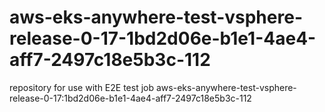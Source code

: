 # aws-eks-anywhere-test-vsphere-release-0-17-1bd2d06e-b1e1-4ae4-aff7-2497c18e5b3c-112
repository for use with E2E test job aws-eks-anywhere-test-vsphere-release-0-17:1bd2d06e-b1e1-4ae4-aff7-2497c18e5b3c-112
